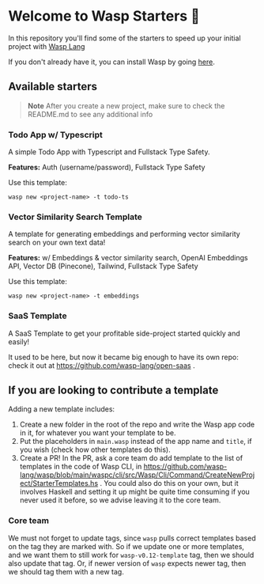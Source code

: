 # Welcome to Wasp Starters 👋

In this repository you'll find some of the starters to speed up your initial project with [Wasp Lang](https://wasp-lang.dev/)

If you don't already have it, you can install Wasp by going [here](https://wasp-lang.dev/docs).

## Available starters

> **Note** After you create a new project, make sure to check the README.md to see any additional info

### Todo App w/ Typescript

A simple Todo App with Typescript and Fullstack Type Safety.

**Features:** Auth (username/password), Fullstack Type Safety

Use this template:
```
wasp new <project-name> -t todo-ts
```

### Vector Similarity Search Template

A template for generating embeddings and performing vector similarity search on your own text data!

**Features:** w/ Embeddings & vector similarity search, OpenAI Embeddings API, Vector DB (Pinecone), Tailwind, Fullstack Type Safety

Use this template:
```
wasp new <project-name> -t embeddings
```

### SaaS Template

A SaaS Template to get your profitable side-project started quickly and easily!

It used to be here, but now it became big enough to have its own repo: check it out at https://github.com/wasp-lang/open-saas .

## If you are looking to contribute a template

Adding a new template includes:
1. Create a new folder in the root of the repo and write the Wasp app code in it, for whatever you want your template to be.
2. Put the placeholders in `main.wasp` instead of the app name and `title`, if you wish (check how other templates do this).
3. Create a PR! In the PR, ask a core team do add template to the list of templates in the code of Wasp CLI, in https://github.com/wasp-lang/wasp/blob/main/waspc/cli/src/Wasp/Cli/Command/CreateNewProject/StarterTemplates.hs .
   You could also do this on your own, but it involves Haskell and setting it up might be quite time consuming if you never used it before, so we advise leaving it to the core team.

### Core team
We must not forget to update tags, since `wasp` pulls correct templates based on the tag they are marked with.
So if we update one or more templates, and we want them to still work for `wasp-v0.12-template` tag, then we should also update that tag.
Or, if newer version of `wasp` expects newer tag, then we should tag them with a new tag.
